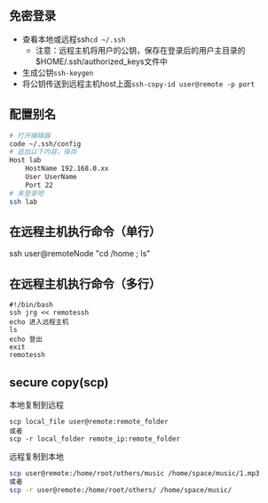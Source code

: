 ## 免密登录

- 查看本地或远程ssh`cd ~/.ssh`
    - 注意：远程主机将用户的公钥，保存在登录后的用户主目录的$HOME/.ssh/authorized_keys文件中
- 生成公钥`ssh-keygen`
- 将公钥传送到远程主机host上面`ssh-copy-id user@remote -p port`

## 配置别名
```bash
# 打开编辑器
code ~/.ssh/config
# 追加以下内容，保存
Host lab
    HostName 192.168.0.xx
    User UserName
    Port 22
# 来登录吧
ssh lab
```

## 在远程主机执行命令（单行）
ssh user@remoteNode "cd /home ; ls"

## 在远程主机执行命令（多行）
```
#!/bin/bash  
ssh jrg << remotessh
echo 进入远程主机
ls
echo 登出
exit
remotessh
```

##  secure copy(scp)
本地复制到远程
```shell
scp local_file user@remote:remote_folder
或者
scp -r local_folder remote_ip:remote_folder 
```

远程复制到本地
```bash
scp user@remote:/home/root/others/music /home/space/music/1.mp3 
或者
scp -r user@remote:/home/root/others/ /home/space/music/
```